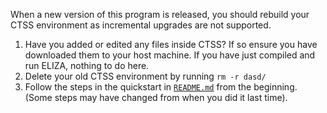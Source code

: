 When a new version of this program is released, you should rebuild
your CTSS environment as incremental upgrades are not supported.

1. Have you added or edited any files inside CTSS? If so ensure you
   have downloaded them to your host machine. If you have just
   compiled and run ELIZA, nothing to do here.
2. Delete your old CTSS environment by running `rm -r dasd/`
3. Follow the steps in the quickstart in [`README.md`](README.md) from
   the beginning. (Some steps may have changed from when you did it
   last time).

